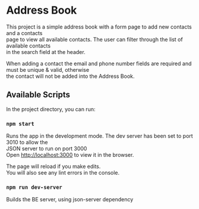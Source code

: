 # Address Book

This project is a simple address book with a form page to add new contacts and a contacts\
page to view all available contacts. The user can filter through the list of available contacts\
in the search field at the header. 

When adding a contact the email and phone number fields are required and must be unique & valid, otherwise\
the contact will not be added into the Address Book.

## Available Scripts

In the project directory, you can run:

### `npm start`

Runs the app in the development mode. The dev server has been set to port 3010 to allow the\
JSON server to run on port 3000\
Open [http://localhost:3000](http://localhost:3000) to view it in the browser.

The page will reload if you make edits.\
You will also see any lint errors in the console.

### `npm run dev-server`

Builds the BE server, using json-server dependency

